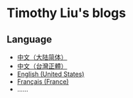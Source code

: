 # Timothy Liu's blogs

## Language

+ [中文（大陆简体）](./zh-CN/)
+ [中文（台灣正體）](./zh-TW/)
+ [English (United States)](./en-US/)
+ [Français (France)](./fr-FR/)
+ ……
